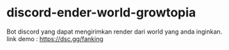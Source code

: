 # discord-ender-world-growtopia
Bot discord yang dapat mengirimkan render dari world yang anda inginkan. link demo : https://dsc.gg/fanking
